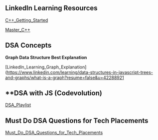 ## **LinkedIn Learning Resources**

[C++\_Getting_Started](https://www.linkedin.com/learning/paths/getting-started-with-c-plus-plus?u=42288921)

[Master_C++](https://www.linkedin.com/learning/paths/master-c-plus-plus?u=42288921)

## **DSA Concepts**

**Graph Data Structure Best Explanation**

[LinkedIn_Learning_Graph_Explanation](https://www.linkedin.com/learning/data-structures-in-javascript-trees-and-graphs/what-is-a-graph?resume=false&u=42288921

## \*\*DSA with JS (Codevolution)

[DSA_Playlist](https://www.youtube.com/playlist?list=PLC3y8-rFHvwjPxNAKvZpdnsr41E0fCMMP)

## **Must Do DSA Questions for Tech Placements**

[Must_Do_DSA_Questions_for_Tech_Placements](https://www.youtube.com/watch?v=NzXohHxGkZ0)
